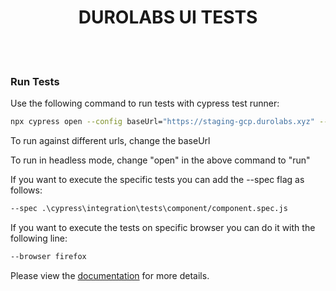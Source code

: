 <div align="center">
  <h1>DUROLABS UI TESTS</h1>
  <br/>
  <br/>
</div>


### Run Tests
Use the following command to run tests with cypress test runner:
```sh
npx cypress open --config baseUrl="https://staging-gcp.durolabs.xyz" --env MAILOSAUR_API_KEY=B3B58jEQj8C7WtqP,serverId=mclsdmsb,QA_ACCESS_KEY=2a08yrFAH4ng08JJynikN0hLpOuMdehCO
```

To run against different urls, change the baseUrl

To run in headless mode, change "open" in the above command to "run"

If you want to execute the specific tests you can add the --spec flag as follows:
```sh
--spec .\cypress\integration\tests\component/component.spec.js
```

If you want to execute the tests on specific browser you can do it with the following line:
```sh
--browser firefox
```

Please view the <a href="https://docs.google.com/spreadsheets/d/17ISwWsoFC6_gCH0xVuRSj7f08gekBYnosYLvPQpRqMQ/edit?usp=sharing" target="_blank">documentation</a> for more details.

